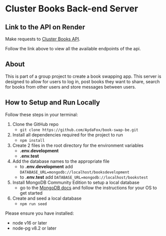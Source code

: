 # Cluster Books Back-end Server

## Link to the API on Render

Make requests to [Cluster Books API](https://cluster-books-api.onrender.com/api).

Follow the link above to view all the available endpoints of the api.

## About

This is part of a group project to create a book swapping app. This server is designed to allow for users to log in, post books they want to share, search for books from other users and store messages between users.

## How to Setup and Run Locally

Follow these steps in your terminal:

1. Clone the GitHub repo
   - `git clone https://github.com/AydaFox/book-swap-be.git`
2. Install all dependencies required for the project to run
   - `npm install`
3. Create 2 files in the root directory for the environment variables
   - **.env.development**
   - **.env.test**
4. Add the database names to the appropriate file
   - to **.env.development** add  `DATABASE_URL=mongodb://localhost/booksdevelopment` 
   - to **.env.test** add  `DATABASE_URL=mongodb://localhost/bookstest` 
5. Install MongoDB Community Edition to setup a local database
   - go to the [MongoDB docs](https://www.mongodb.com/docs/manual/administration/install-community/) and follow the instructions for your OS to get started
6. Create and seed a local database
   - `npm run seed`

Please ensure you have installed:
- node v16 or later
- node-pg v8.2 or later
